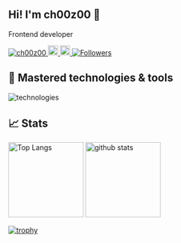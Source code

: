 ## Hi! I'm ch00z00 👋
Frontend developer

<p>
  <a href="https://github.com/ch00z00/ch00z00/">
    <img src="https://komarev.com/ghpvc/?username=ch00z00" alt="ch00z00" />
  </a>
  <a href="http://twitter.com/choozoo10">
    <img height="20" src="https://img.shields.io/twitter/follow/choozoo10?label=Twitter&logo=twitter&style=flat" />
  </a>
  <a href="https://github.com/ch00z00">
    <img height="20" src="https://img.shields.io/github/followers/ch00z00?label=follow&logo=github&style=flat" />
  </a>
  <a href="https://zenn.dev/choozoo">
    <img src="https://badgen.org/img/zenn/choozoo/followers?style=plastic&label=Followers" alt="Followers" />
  </a>
</p>

## 🚀 Mastered technologies & tools
<img
  alt="technologies"
  src="https://skillicons.dev/icons?theme=light&perline=10&i=html,css,js,ts,nodejs,react,nextjs,threejs,blender,tailwind,vercel,graphql,py,django,linux,docker,git,github,githubactions,vscode"
  />

## 📈 Stats
<p align="left"> 
  <img alt="Top Langs" height="150px" src="https://github-readme-stats.vercel.app/api/top-langs/?username=ch00z00&theme=gotham&layout=compact&show_icons=true" />
  <img alt="github stats" height="150px" src="https://github-readme-stats.vercel.app/api?username=ch00z00&theme=gotham" />
</p>

[![trophy](https://github-profile-trophy.vercel.app/?username=ch00z00&theme=darkhub&margin-w=10)](https://github.com/ryo-ma/github-profile-trophy)
